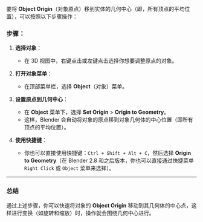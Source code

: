 要将 **Object Origin**（对象原点）移到实体的几何中心（即，所有顶点的平均位置），可以按照以下步骤操作：

### 步骤：

1. **选择对象**：
   - 在 3D 视图中，右键点击或左键点击选择你想要调整原点的对象。

2. **打开对象菜单**：
   - 在顶部菜单栏，选择 **Object**（对象）菜单。

3. **设置原点到几何中心**：
   - 在 **Object** 菜单下，选择 **Set Origin** > **Origin to Geometry**。
   - 这样，Blender 会自动将对象的原点移到对象几何体的中心位置（即所有顶点的平均位置）。

4. **使用快捷键**：
   - 你也可以直接使用快捷键：`Ctrl + Shift + Alt + C`，然后选择 **Origin to Geometry**（在 Blender 2.8 和之后版本，你也可以直接通过快捷菜单 `Right Click` 或 `Object` 菜单来选择）。

---

### **总结**
通过上述步骤，你可以快速将对象的 **Object Origin** 移动到其几何体的中心点，这样进行变换（如旋转和缩放）时，操作就会围绕几何中心进行。